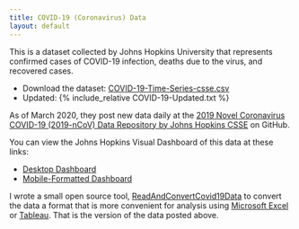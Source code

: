 ```yaml
---
title: COVID-19 (Coronavirus) Data
layout: default
---
```

This is a dataset collected by Johns Hopkins University that represents confirmed cases of COVID-19 infection, deaths due to the virus, and recovered cases.

* Download the dataset: [COVID-19-Time-Series-csse.csv](/files/IS201/COVID-19-Time-Series-csse.csv)
* Updated: {% include_relative COVID-19-Updated.txt %}

As of March 2020, they post new data daily at the [2019 Novel Coronavirus COVID-19 (2019-nCoV) Data Repository by Johns Hopkins CSSE](https://github.com/CSSEGISandData/COVID-19) on GitHub.

You can view the Johns Hopkins Visual Dashboard of this data at these links:

* [Desktop Dashboard](https://www.arcgis.com/apps/opsdashboard/index.html#/bda7594740fd40299423467b48e9ecf6)
* [Mobile-Formatted Dashboard](http://www.arcgis.com/apps/opsdashboard/index.html#/85320e2ea5424dfaaa75ae62e5c06e61)

I wrote a small open source tool, [ReadAndConvertCovid19Data](https://github.com/FileMeta/ReadAndConvertCovid19Data) to convert the data a format that is more convenient for analysis using [Microsoft Excel](https://www.microsoft.com/microsoft/excel) or [Tableau](https://www.tableau.com/). That is the version of the data posted above.